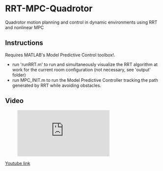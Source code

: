 # RRT-MPC-Quadrotor
Quadrotor motion planning and control in dynamic environments using RRT and nonlinear MPC

## Instructions
Requires MATLAB's Model Predictive Control toolbox!.
- run 'runRRT.m' to run and simultaneously visualize the RRT algorithm at work for the current room configuration (not necessary, see 'output' folder)
- run MPC_INIT.m to run the Model Predictive Controller tracking the path generated by RRT while avoiding obstacles.

## Video

<figure class="video_container">
  <iframe src="https://youtu.be/t-gdGla0xOs" frameborder="0" allowfullscreen="true"> </iframe>
</figure>

[Youtube link](https://youtu.be/t-gdGla0xOs)
